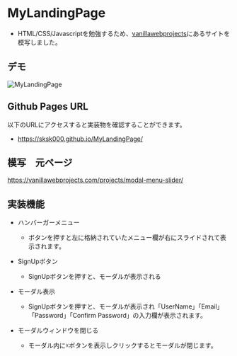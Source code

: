 # MyLandingPage
- HTML/CSS/Javascriptを勉強するため、[vanillawebprojects](https://vanillawebprojects.com/)にあるサイトを模写しました。

## デモ
![MyLandingPage](https://github.com/sksk000/MyLandingPage/assets/137740372/4f21d493-47b8-407f-8c6b-221c5df269d2)

## Github Pages URL
以下のURLにアクセスすると実装物を確認することができます。
- https://sksk000.github.io/MyLandingPage/

## 模写　元ページ
https://vanillawebprojects.com/projects/modal-menu-slider/

## 実装機能
- ハンバーガーメニュー
  - ボタンを押すと左に格納されていたメニュー欄が右にスライドされて表示されます。

- SignUpボタン
  - SignUpボタンを押すと、モーダルが表示される

- モーダル表示
  - SignUpボタンを押すと、モーダルが表示され「UserName」「Email」「Password」「Confirm Password」の入力欄が表示されます。

- モーダルウィンドウを閉じる
  - モーダル内に☓ボタンを表示しクリックするとモーダルが閉じます。
 

